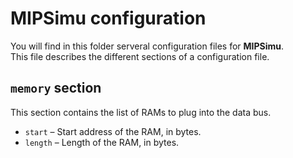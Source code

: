 # MIPSimu configuration

You will find in this folder serveral configuration files for **MIPSimu**.  
This file describes the different sections of a configuration file.



## `memory` section

This section contains the list of RAMs to plug into the data bus.

- `start` – Start address of the RAM, in bytes.
- `length` – Length of the RAM, in bytes.
